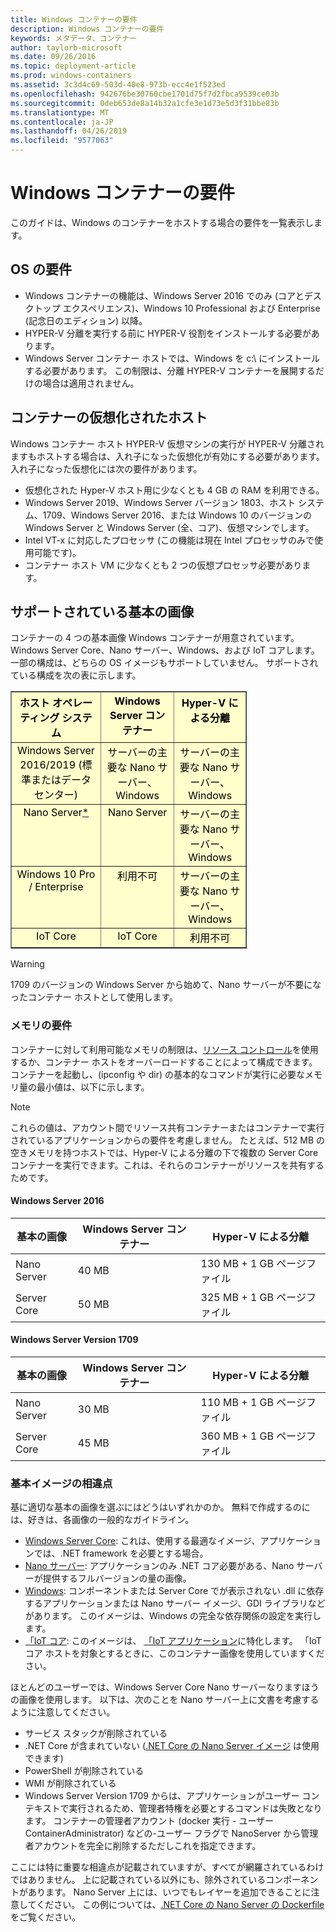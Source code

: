 ```yaml
---
title: Windows コンテナーの要件
description: Windows コンテナーの要件
keywords: メタデータ、コンテナー
author: taylorb-microsoft
ms.date: 09/26/2016
ms.topic: deployment-article
ms.prod: windows-containers
ms.assetid: 3c3d4c69-503d-40e8-973b-ecc4e1f523ed
ms.openlocfilehash: 942676be30760cbe1701d75f7d2fbca9539ce03b
ms.sourcegitcommit: 0deb653de8a14b32a1cfe3e1d73e5d3f31bbe83b
ms.translationtype: MT
ms.contentlocale: ja-JP
ms.lasthandoff: 04/26/2019
ms.locfileid: "9577063"
---
```

# <a name="windows-container-requirements"></a>Windows コンテナーの要件

このガイドは、Windows のコンテナーをホストする場合の要件を一覧表示します。

## <a name="os-requirements"></a>OS の要件

- Windows コンテナーの機能は、Windows Server 2016 でのみ (コアとデスクトップ エクスペリエンス)、Windows 10 Professional および Enterprise (記念日のエディション) 以降。
- HYPER-V 分離を実行する前に HYPER-V 役割をインストールする必要があります。
- Windows Server コンテナー ホストでは、Windows を c:\ にインストールする必要があります。 この制限は、分離 HYPER-V コンテナーを展開するだけの場合は適用されません。

## <a name="virtualized-container-hosts"></a>コンテナーの仮想化されたホスト

Windows コンテナー ホスト HYPER-V 仮想マシンの実行が HYPER-V 分離されますもホストする場合は、入れ子になった仮想化が有効にする必要があります。 入れ子になった仮想化には次の要件があります。

- 仮想化された Hyper-V ホスト用に少なくとも 4 GB の RAM を利用できる。
- Windows Server 2019、Windows Server バージョン 1803、ホスト システム、1709、Windows Server 2016、または Windows 10 のバージョンの Windows Server と Windows Server (全、コア)、仮想マシンでします。
- Intel VT-x に対応したプロセッサ (この機能は現在 Intel プロセッサのみで使用可能です)。
- コンテナー ホスト VM に少なくとも 2 つの仮想プロセッサ必要があります。

## <a name="supported-base-images"></a>サポートされている基本の画像

コンテナーの 4 つの基本画像 Windows コンテナーが用意されています。 Windows Server Core、Nano サーバー、Windows、および IoT コアします。 一部の構成は、どちらの OS イメージもサポートしていません。 サポートされている構成を次の表に示します。

<table border="1" style="background-color:FFFFCC;border-collapse:collapse;border:1px solid FFCC00;color:000000;width:75%" cellpadding="5" cellspacing="5">
<thead>
<tr valign="top">
<th><center>ホスト オペレーティング システム</center></th>
<th><center>Windows Server コンテナー</center></th>
<th><center>Hyper-V による分離</center></th>
</tr>
</thead>
<tbody>
<tr valign="top">
<td><center>Windows Server 2016/2019 (標準またはデータ センター)</center></td>
<td><center>サーバーの主要な Nano サーバー、Windows</center></td>
<td><center>サーバーの主要な Nano サーバー、Windows</center></td>
</tr>
<tr valign="top">
<td><center>Nano Server<a href="#warn-1">*</a></center></td>
<td><center> Nano Server</center></td>
<td><center>サーバーの主要な Nano サーバー、Windows</center></td>
</tr>
<tr valign="top">
<td><center>Windows 10 Pro / Enterprise</center></td>
<td><center>利用不可</center></td>
<td><center>サーバーの主要な Nano サーバー、Windows</center></td>
</tr>
<tr valign="top">
<td><center>IoT Core</center></td>
<td><center>IoT Core</center></td>
<td><center>利用不可</center></td>
</tr>
</tbody>
</table>

> [!WARNING]  
> 1709 のバージョンの Windows Server から始めて、Nano サーバーが不要になったコンテナー ホストとして使用します。

### <a name="memory-requirements"></a>メモリの要件

コンテナーに対して利用可能なメモリの制限は、[リソース コントロール](https://docs.microsoft.com/en-us/virtualization/windowscontainers/manage-containers/resource-controls)を使用するか、コンテナー ホストをオーバーロードすることによって構成できます。  コンテナーを起動し、(ipconfig や dir) の基本的なコマンドが実行に必要なメモリ量の最小値は、以下に示します。

>[!NOTE]
>これらの値は、アカウント間でリソース共有コンテナーまたはコンテナーで実行されているアプリケーションからの要件を考慮しません。  たとえば、512 MB の空きメモリを持つホストでは、Hyper-V による分離の下で複数の Server Core コンテナーを実行できます。これは、それらのコンテナーがリソースを共有するためです。

#### <a name="windows-server-2016"></a>Windows Server 2016

| 基本の画像  | Windows Server コンテナー | Hyper-V による分離    |
| ----------- | ------------------------ | -------------------- |
| Nano Server | 40 MB                     | 130 MB + 1 GB ページファイル |
| Server Core | 50 MB                     | 325 MB + 1 GB ページファイル |

#### <a name="windows-server-version-1709"></a>Windows Server Version 1709

| 基本の画像  | Windows Server コンテナー | Hyper-V による分離    |
| ----------- | ------------------------ | -------------------- |
| Nano Server | 30 MB                     | 110 MB + 1 GB ページファイル |
| Server Core | 45 MB                     | 360 MB + 1 GB ページファイル |

### <a name="base-image-differences"></a>基本イメージの相違点

基に適切な基本の画像を選ぶにはどうはいずれかのか。 無料で作成するのには、好きは、各画像の一般的なガイドライン。

- [Windows Server Core](https://hub.docker.com/_/microsoft-windows-servercore): これは、使用する最適なイメージ、アプリケーションでは、.NET framework を必要とする場合。
- [Nano サーバー](https://hub.docker.com/_/microsoft-windows-nanoserver): アプリケーションのみ .NET コア必要がある、Nano サーバーが提供するフルバージョンの量の画像。
- [Windows](https://hub.docker.com/_/microsoft-windowsfamily-windows): コンポーネントまたは Server Core でが表示されない .dll に依存するアプリケーションまたは Nano サーバー イメージ、GDI ライブラリなどがあります。 このイメージは、Windows の完全な依存関係の設定を実行します。
- [「IoT コア](https://hub.docker.com/_/microsoft-windows-iotcore): このイメージは、 [「IoT アプリケーション](https://developer.microsoft.com/en-us/windows/iot)に特化します。 「IoT コア ホストを対象とするときに、このコンテナー画像を使用していますください。

ほとんどのユーザーでは、Windows Server Core Nano サーバーなりますほうの画像を使用します。 以下は、次のことを Nano サーバー上に文書を考慮するように注意してください。

- サービス スタックが削除されている
- .NET Core が含まれていない ([.NET Core の Nano Server イメージ](https://hub.docker.com/r/microsoft/dotnet/) は使用できます)
- PowerShell が削除されている
- WMI が削除されている
- Windows Server Version 1709 からは、アプリケーションがユーザー コンテキストで実行されるため、管理者特権を必要とするコマンドは失敗となります。 コンテナーの管理者アカウント (docker 実行 - ユーザー ContainerAdministrator) などの-ユーザー フラグで NanoServer から管理者アカウントを完全に削除するただしこれを指定できます。

ここには特に重要な相違点が記載されていますが、すべてが網羅されているわけではありません。 上に記載されている以外にも、除外されているコンポーネントがあります。 Nano Server 上には、いつでもレイヤーを追加できることに注意してください。 この例については、[.NET Core の Nano Server の Dockerfile](https://github.com/dotnet/dotnet-docker/blob/master/2.1/sdk/nanoserver-1803/amd64/Dockerfile) をご覧ください。